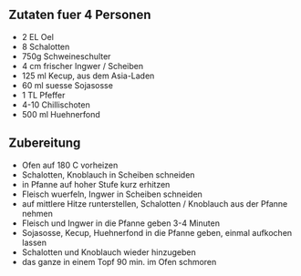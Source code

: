 ## Zutaten fuer 4 Personen

 * 2 EL Oel
 * 8 Schalotten
 * 750g Schweineschulter
 * 4 cm frischer Ingwer / Scheiben
 * 125 ml Kecup, aus dem Asia-Laden
 * 60 ml suesse Sojasosse
 * 1 TL Pfeffer
 * 4-10 Chillischoten
 * 500 ml Huehnerfond

## Zubereitung

 * Ofen auf 180 C vorheizen
 * Schalotten, Knoblauch in Scheiben schneiden
 * in Pfanne auf hoher Stufe kurz erhitzen
 * Fleisch wuerfeln, Ingwer in Scheiben schneiden 
 * auf mittlere Hitze runterstellen, Schalotten / Knoblauch aus der Pfanne nehmen
 * Fleisch und Ingwer in die Pfanne geben 3-4 Minuten
 * Sojasosse, Kecup, Huehnerfond in die Pfanne geben, einmal aufkochen lassen
 * Schalotten und Knoblauch wieder hinzugeben
 * das ganze in einem Topf 90 min. im Ofen schmoren
